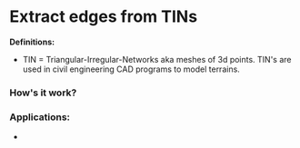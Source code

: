 # Extract edges from TINs

**Definitions:**

- TIN = Triangular-Irregular-Networks aka meshes of 3d points. TIN's are used in civil engineering CAD programs to model terrains.

### How's it work?


### Applications:

- 
